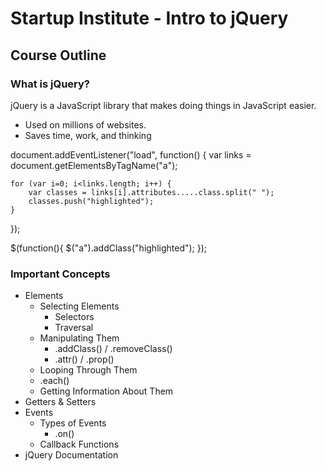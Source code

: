 # Startup Institute - Intro to jQuery
## Course Outline



### What is jQuery?

jQuery is a JavaScript library that makes doing things in JavaScript easier. 

* Used on millions of websites. 
* Saves time, work, and thinking

document.addEventListener("load", function() {
	var links = document.getElementsByTagName("a");
	
	for (var i=0; i<links.length; i++) {
		var classes = links[i].attributes.....class.split(" ");
		classes.push("highlighted");
	}	
});

$(function(){
	$("a").addClass("highlighted");
});



### Important Concepts

* Elements
	* Selecting Elements
		* Selectors
		* Traversal
	* Manipulating Them
		* .addClass() / .removeClass()
		* .attr() / .prop()
	* Looping Through Them
	* 	.each()
	* Getting Information About Them
* Getters & Setters
* Events
	* Types of Events
		* .on()
	* Callback Functions
* jQuery Documentation







	
	



